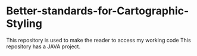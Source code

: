 # Better-standards-for-Cartographic-Styling
This repository is used to make the reader to access my working code
This repository has a  JAVA project.
